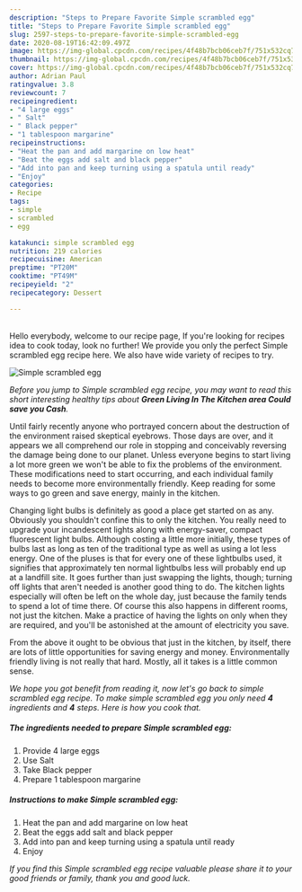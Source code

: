 ```yaml
---
description: "Steps to Prepare Favorite Simple scrambled egg"
title: "Steps to Prepare Favorite Simple scrambled egg"
slug: 2597-steps-to-prepare-favorite-simple-scrambled-egg
date: 2020-08-19T16:42:09.497Z
image: https://img-global.cpcdn.com/recipes/4f48b7bcb06ceb7f/751x532cq70/simple-scrambled-egg-recipe-main-photo.jpg
thumbnail: https://img-global.cpcdn.com/recipes/4f48b7bcb06ceb7f/751x532cq70/simple-scrambled-egg-recipe-main-photo.jpg
cover: https://img-global.cpcdn.com/recipes/4f48b7bcb06ceb7f/751x532cq70/simple-scrambled-egg-recipe-main-photo.jpg
author: Adrian Paul
ratingvalue: 3.8
reviewcount: 7
recipeingredient:
- "4 large eggs"
- " Salt"
- " Black pepper"
- "1 tablespoon margarine"
recipeinstructions:
- "Heat the pan and add margarine on low heat"
- "Beat the eggs add salt and black pepper"
- "Add into pan and keep turning using a spatula until ready"
- "Enjoy"
categories:
- Recipe
tags:
- simple
- scrambled
- egg

katakunci: simple scrambled egg 
nutrition: 219 calories
recipecuisine: American
preptime: "PT20M"
cooktime: "PT49M"
recipeyield: "2"
recipecategory: Dessert

---
```

<br>
Hello everybody, welcome to our recipe page, If you're looking for recipes idea to cook today, look no further! We provide you only the perfect Simple scrambled egg recipe here. We also have wide variety of recipes to try.
<br>


![Simple scrambled egg](https://img-global.cpcdn.com/recipes/4f48b7bcb06ceb7f/751x532cq70/simple-scrambled-egg-recipe-main-photo.jpg)

<i>Before you jump to Simple scrambled egg recipe, you may want to read this short interesting healthy tips about 
<strong>Green Living In The Kitchen area Could save you Cash</strong>.</i>
</br>

Until fairly recently anyone who portrayed concern about the destruction of the environment raised skeptical eyebrows. Those days are over, and it appears we all comprehend our role in stopping and conceivably reversing the damage being done to our planet. Unless everyone begins to start living a lot more green we won't be able to fix the problems of the environment. These modifications need to start occurring, and each individual family needs to become more environmentally friendly. Keep reading for some ways to go green and save energy, mainly in the kitchen.

Changing light bulbs is definitely as good a place get started on as any. Obviously you shouldn't confine this to only the kitchen. You really need to upgrade your incandescent lights along with energy-saver, compact fluorescent light bulbs. Although costing a little more initially, these types of bulbs last as long as ten of the traditional type as well as using a lot less energy. One of the pluses is that for every one of these lightbulbs used, it signifies that approximately ten normal lightbulbs less will probably end up at a landfill site. It goes further than just swapping the lights, though; turning off lights that aren't needed is another good thing to do. The kitchen lights especially will often be left on the whole day, just because the family tends to spend a lot of time there. Of course this also happens in different rooms, not just the kitchen. Make a practice of having the lights on only when they are required, and you'll be astonished at the amount of electricity you save.

From the above it ought to be obvious that just in the kitchen, by itself, there are lots of little opportunities for saving energy and money. Environmentally friendly living is not really that hard. Mostly, all it takes is a little common sense.


<i>We hope you got benefit from reading it, now let's go back to simple scrambled egg recipe. To make simple scrambled egg you only need <strong>4</strong> ingredients and <strong>4</strong> steps. Here is how you cook that.
</i>

##### The ingredients needed to prepare Simple scrambled egg:

1. Provide 4 large eggs
1. Use  Salt
1. Take  Black pepper
1. Prepare 1 tablespoon margarine


##### Instructions to make Simple scrambled egg:

1. Heat the pan and add margarine on low heat
1. Beat the eggs add salt and black pepper
1. Add into pan and keep turning using a spatula until ready
1. Enjoy


<i>If you find this Simple scrambled egg recipe valuable please share it to your good friends or family, thank you and good luck.</i>
